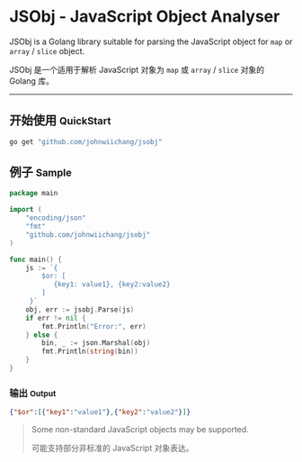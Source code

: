 # JSObj - JavaScript Object Analyser

JSObj is a Golang library suitable for parsing the JavaScript object for `map` or `array` / `slice` object.

JSObj 是一个适用于解析 JavaScript 对象为 `map` 或 `array` / `slice` 对象的 Golang 库。

---

## 开始使用 <small>QuickStart</small>

```bash
go get "github.com/johnwiichang/jsobj"
```

## 例子 <small>Sample</small>

```go
package main

import (
	"encoding/json"
	"fmt"
	"github.com/johnwiichang/jsobj"
)

func main() {
	js := `{
		$or: [
		   {key1: value1}, {key2:value2}
		]
	 }`
	obj, err := jsobj.Parse(js)
	if err != nil {
		fmt.Println("Error:", err)
	} else {
		bin, _ := json.Marshal(obj)
		fmt.Println(string(bin))
	}
}
```

### 输出 <small>Output</small>

```json
{"$or":[{"key1":"value1"},{"key2":"value2"}]}
```

> Some non-standard JavaScript objects may be supported.
> 
> 可能支持部分非标准的 JavaScript 对象表达。